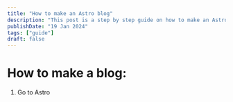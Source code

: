 ```yaml
---
title: "How to make an Astro blog"
description: "This post is a step by step guide on how to make an Astro blog."
publishDate: "19 Jan 2024"
tags: ["guide"]
draft: false
---
```


# How to make a blog:

1. Go to Astro
